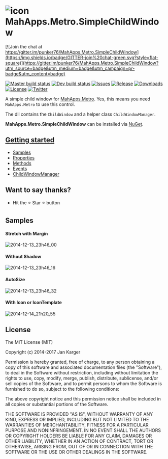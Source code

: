 # ![icon](https://raw.github.com/punker76/MahApps.Metro.SimpleChildWindow/master/MahApps.Metro.SimpleChildWindow/MahApps.Metro.SimpleChildWindow48.png) MahApps.Metro.SimpleChildWindow

[![Join the chat at https://gitter.im/punker76/MahApps.Metro.SimpleChildWindow](https://img.shields.io/badge/GITTER-join%20chat-green.svg?style=flat-square)](https://gitter.im/punker76/MahApps.Metro.SimpleChildWindow?utm_source=badge&utm_medium=badge&utm_campaign=pr-badge&utm_content=badge)

[![Master build status](https://img.shields.io/appveyor/ci/punker76/mahapps-metro-simplechildwindow/master.svg?label=build-master&style=flat-square)](https://ci.appveyor.com/project/punker76/mahapps-metro-simplechildwindow/branch/master)
[![Dev build status](https://img.shields.io/appveyor/ci/punker76/mahapps-metro-simplechildwindow/dev.svg?label=build-dev&style=flat-square)](https://ci.appveyor.com/project/punker76/mahapps-metro-simplechildwindow/branch/dev)
[![Issues](https://img.shields.io/github/issues/punker76/MahApps.Metro.SimpleChildWindow.svg?style=flat-square)](https://github.com/punker76/MahApps.Metro.SimpleChildWindow/issues)
[![Release](https://img.shields.io/github/release/punker76/MahApps.Metro.SimpleChildWindow.svg?style=flat-square)](https://github.com/punker76/MahApps.Metro.SimpleChildWindow/releases/latest)
[![Downloads](https://img.shields.io/nuget/dt/MahApps.Metro.SimpleChildWindow.svg?style=flat-square)](http://www.nuget.org/packages/MahApps.Metro.SimpleChildWindow/)
[![License](https://img.shields.io/badge/license-MIT-blue.svg?style=flat-square)](https://github.com/punker76/MahApps.Metro.SimpleChildWindow/blob/master/License.txt)
[![Twitter](https://img.shields.io/badge/twitter-%40punker76-55acee.svg?style=flat-square)](https://twitter.com/punker76)

A simple child window for [MahApps.Metro](https://github.com/MahApps/MahApps.Metro). Yes, this means you need `MahApps.Metro` to use this control.

The dll contains the `ChildWindow` and a helper class `ChildWindowManager`.

**MahApps.Metro.SimpleChildWindow** can be installed via [NuGet](https://www.nuget.org/packages/MahApps.Metro.SimpleChildWindow).

## [Getting started][wiki]

* [Samples][samples]
* [Properties][properties]
* [Methods][methods]
* [Events][events]
* [ChildWindowManager][childwindowmanager]

## Want to say thanks?
 * Hit the :star: Star :star: button

## Samples

#### Stretch with Margin

![2014-12-13_23h46_00](https://user-images.githubusercontent.com/658431/28338627-de8c2890-6c09-11e7-99c3-c424e2c588a2.png)

#### Without Shadow

![2014-12-13_23h46_16](https://user-images.githubusercontent.com/658431/28338628-dea5f8e2-6c09-11e7-8349-8bce5cf7a1c8.png)

#### AutoSize

![2014-12-13_23h46_32](https://user-images.githubusercontent.com/658431/28338629-dea8afba-6c09-11e7-8b7d-cf7e2db2fa82.png)

#### With Icon or IconTemplate

![2014-12-14_21h20_55](https://user-images.githubusercontent.com/658431/28338630-deacb9ca-6c09-11e7-8bdf-054fb008afd6.png)

## License

The MIT License (MIT)

Copyright (c) 2014-2017 Jan Karger

Permission is hereby granted, free of charge, to any person obtaining a copy
of this software and associated documentation files (the "Software"), to deal
in the Software without restriction, including without limitation the rights
to use, copy, modify, merge, publish, distribute, sublicense, and/or sell
copies of the Software, and to permit persons to whom the Software is
furnished to do so, subject to the following conditions:

The above copyright notice and this permission notice shall be included in all
copies or substantial portions of the Software.

THE SOFTWARE IS PROVIDED "AS IS", WITHOUT WARRANTY OF ANY KIND, EXPRESS OR
IMPLIED, INCLUDING BUT NOT LIMITED TO THE WARRANTIES OF MERCHANTABILITY,
FITNESS FOR A PARTICULAR PURPOSE AND NONINFRINGEMENT. IN NO EVENT SHALL THE
AUTHORS OR COPYRIGHT HOLDERS BE LIABLE FOR ANY CLAIM, DAMAGES OR OTHER
LIABILITY, WHETHER IN AN ACTION OF CONTRACT, TORT OR OTHERWISE, ARISING FROM,
OUT OF OR IN CONNECTION WITH THE SOFTWARE OR THE USE OR OTHER DEALINGS IN THE
SOFTWARE.

[wiki]: https://github.com/punker76/MahApps.Metro.SimpleChildWindow/wiki
[properties]: https://github.com/punker76/MahApps.Metro.SimpleChildWindow/wiki/Properties
[methods]: https://github.com/punker76/MahApps.Metro.SimpleChildWindow/wiki/Methods
[events]: https://github.com/punker76/MahApps.Metro.SimpleChildWindow/wiki/Events
[childwindowmanager]: https://github.com/punker76/MahApps.Metro.SimpleChildWindow/wiki/ChildWindowManager
[samples]: https://github.com/punker76/MahApps.Metro.SimpleChildWindow/wiki/Samples
